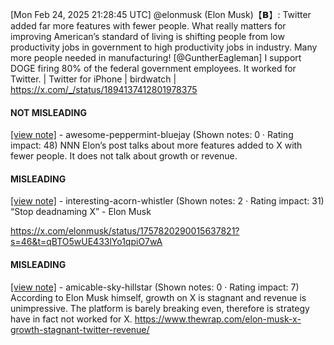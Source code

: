 [Mon Feb 24, 2025 21:28:45 UTC] @elonmusk (Elon Musk)【𝗕】: Twitter added far more features with fewer people.  What really matters for improving American’s standard of living is shifting people from low productivity jobs in government to high productivity jobs in industry.  Many more people needed in manufacturing! [@GuntherEagleman] I support DOGE firing 80% of the federal government employees.  It worked for Twitter. | Twitter for iPhone | birdwatch | https://x.com/_/status/1894137412801978375

#### NOT MISLEADING

[[view note]](https://x.com/i/birdwatch/n/1894176531800625291) - awesome-peppermint-bluejay (Shown notes: 0 · Rating impact: 48)
NNN Elon’s post talks about more features added to X with fewer people. It does not talk about growth or revenue.

#### MISLEADING

[[view note]](https://x.com/i/birdwatch/n/1894207587697959152) - interesting-acorn-whistler (Shown notes: 2 · Rating impact: 31)
“Stop deadnaming X” - Elon Musk

https://x.com/elonmusk/status/1757820290015637821?s=46&t=qBTO5wUE433lYo1qpiO7wA

#### MISLEADING

[[view note]](https://x.com/i/birdwatch/n/1894172756545343952) - amicable-sky-hillstar (Shown notes: 0 · Rating impact: 7)
According to Elon Musk himself, growth on X is stagnant and revenue is unimpressive. The platform is barely breaking even, therefore is strategy have in fact not worked for X. https://www.thewrap.com/elon-musk-x-growth-stagnant-twitter-revenue/
